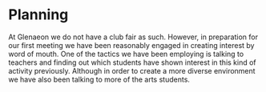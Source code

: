 # Planning
At Glenaeon we do not have a club fair as such. However, in preparation for our
first meeting we have been reasonably engaged in creating interest by word of
mouth. One of the tactics we have been employing is talking to teachers and
finding out which students have shown interest in this kind of activity
previously. Although in order to create a more diverse environment we have also
been talking to more of the arts students.